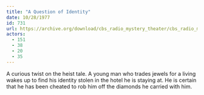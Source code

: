 ```yaml
---
title: "A Question of Identity"
date: 10/28/1977
id: 731
url: https://archive.org/download/cbs_radio_mystery_theater/cbs_radio_mystery_theater-0701-0750.zip/cbs_radio_mystery_theater-0701-0750%2Fcbsrmt_0731_a_question_of_identity.mp3
actors:
  - 151
  - 38
  - 20
  - 35
---
```

A curious twist on the heist tale. A young man who trades jewels for a living wakes up to find his identity stolen in the hotel he is staying at. He is certain that he has been cheated to rob him off the diamonds he carried with him.